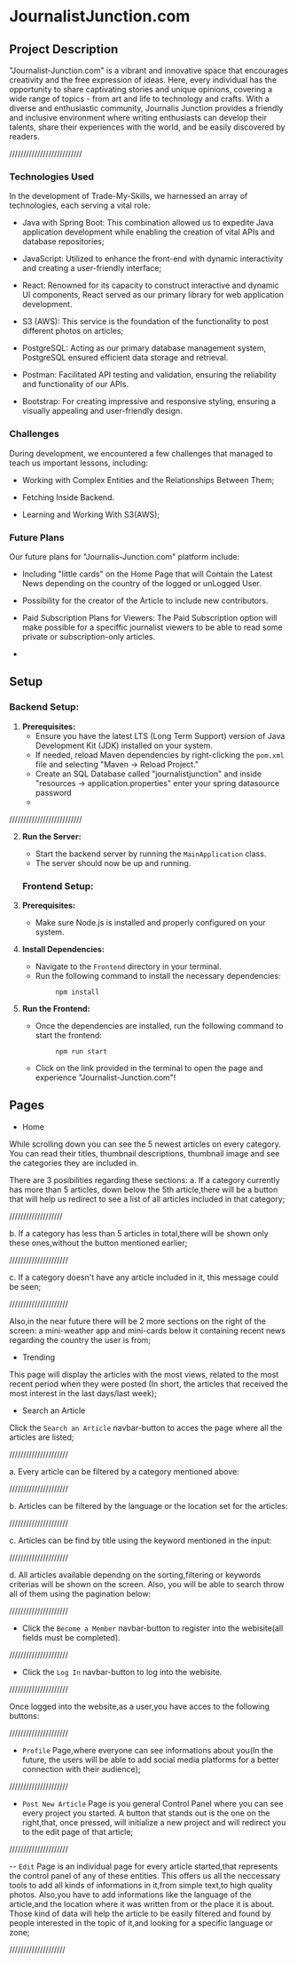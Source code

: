 # JournalistJunction.com

## Project Description 
"Journalist-Junction.com" is a vibrant and innovative space that encourages creativity and the free expression of ideas. Here, every individual has the opportunity to share captivating stories and unique opinions, covering a wide range of topics - from art and life to technology and crafts. With a diverse and enthusiastic community, Journalis Junction provides a friendly and inclusive environment where writing enthusiasts can develop their talents, share their experiences with the world, and be easily discovered by readers.

//////////////////////////

### Technologies Used

In the development of Trade-My-Skills, we harnessed an array of technologies, each serving a vital role:

- Java with Spring Boot: This combination allowed us to expedite Java application development while enabling the creation of vital APIs and database repositories;

- JavaScript: Utilized to enhance the front-end with dynamic interactivity and creating a user-friendly interface;

- React: Renowned for its capacity to construct interactive and dynamic UI components, React served as our primary library for web application development.

- S3 (AWS): This service is the foundation of the functionality to post different photos on articles;

- PostgreSQL: Acting as our primary database management system, PostgreSQL ensured efficient data storage and retrieval.

- Postman: Facilitated API testing and validation, ensuring the reliability and functionality of our APIs.

- Bootstrap: For creating impressive and responsive styling, ensuring a visually appealing and user-friendly design.

### Challenges

During development, we encountered a few challenges that managed to teach us important lessons, including:

- Working with Complex Entities and the Relationships Between Them;

- Fetching Inside Backend.

- Learning and Working With S3(AWS);

### Future Plans
Our future plans for "Journalis-Junction.com" platform include:

- Including "little cards" on the Home Page that will Contain the Latest News depending on the country of the logged or unLogged User.

- Possibility for the creator of the Article to include new contributors.

- Paid Subscription Plans for Viewers: The Paid Subscription option will make possible for a speciffic journalist viewers to be able to read some private or subscription-only articles.
- 
## Setup

### Backend Setup:

1. **Prerequisites:**
    - Ensure you have the latest LTS (Long Term Support) version of Java Development Kit (JDK) installed on your system.
    - If needed, reload Maven dependencies by right-clicking the `pom.xml` file and selecting "Maven -> Reload Project."
    - Create an SQL Database called "journalistjunction" and inside "resources -> application.properties" enter your spring datasource password
    - 
//////////////////////////

2. **Run the Server:**
    - Start the backend server by running the `MainApplication` class.
    - The server should now be up and running.


    ### Frontend Setup:

1. **Prerequisites:**
    - Make sure Node.js is installed and properly configured on your system.

2. **Install Dependencies:**
    - Navigate to the `Frontend` directory in your terminal.
    - Run the following command to install the necessary dependencies:
      ```
           npm install
      ```

3. **Run the Frontend:**
    - Once the dependencies are installed, run the following command to start the frontend:
      ```
           npm run start 
      ```

    - Click on the link provided in the terminal to open the page and experience "Journalist-Junction.com"!
  


## Pages

- Home

While scrolling down you can see the 5 newest articles on every category. You can read their titles, thumbnail descriptions, thumbnail image and see the categories they are included in.

There are 3 posibilities regarding these sections:
a. If a category currently has more than 5 articles, down below the 5th article,there will be a button that will help us redirect to see a list of all articles included in that category;

///////////////////

b. If a category has less than 5 articles in total,there will be shown only these ones,without the button mentioned earlier;

/////////////////////

c. If a category doesn't have any article included in it, this message could be seen;

/////////////////////

Also,in the near future there will be 2 more sections on the right of the screen: a mini-weather app and mini-cards below it containing recent news regarding the country the user is from;

- Trending

This page will display the articles with the most views, related to the most recent period when they were posted (In short, the articles that received the most interest in the last days/last week);

- Search an Article

Click the `Search an Article` navbar-button to acces the page where all the articles are listed;

/////////////////////

a. Every article can be filtered by a category mentioned above:

/////////////////////

b. Articles can be filtered by the language or the location set for the articles:

/////////////////////

c. Articles can be find by title using the keyword mentioned in the input:

/////////////////////

d. All articles available dependng on the sorting,filtering or keywords criterias will be shown on the screen. Also, you will be able to search throw all of them using the pagination below:

/////////////////////

- Click the `Become a Member` navbar-button to register into the webisite(all fields must be completed).

/////////////////////

- Click the `Log In` navbar-button to log into the webisite.
  
/////////////////////

Once logged into the website,as a user,you have acces to the following buttons:

/////////////////////

- `Profile` Page,where everyone can see informations about you(In the future, the users will be able to add social media platforms for a better connection with their audience);

/////////////////////

- `Post New Article` Page is you general Control Panel where you can see every project you started. A button that stands out is the one on the right,that, once pressed, will initialize a new project and will redirect you to the edit page of that article;

/////////////////////

-- `Edit` Page is an individual page for every article started,that represents the control panel of any of these entities. This offers us all the neccessary tools to add all kinds of informations in it,from simple text,to high quality photos. Also,you have to add informations like the language of the article,and the location where it was written from or the place it is about. Those kind of data will help the article to be easily filtered and found by people interested in the topic of it,and looking for a specific language or zone;

////////////////////

